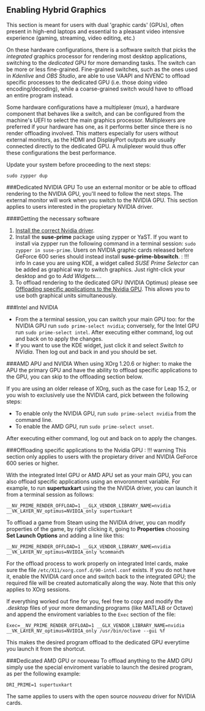 ## Enabling Hybrid Graphics
This section is meant for users with dual 'graphic cards' (GPUs), often present in high-end laptops and essential to a pleasant video intensive experience (gaming, streaming, video editing, etc.)

On these hardware configurations, there is a software switch that picks the _integrated_ graphics processor for rendering most desktop applications, switching to the _dedicated_ GPU for more demanding tasks. The switch can be more or less fine-grained. Fine-grained switches, such as the ones used in _Kdenlive_ and _OBS Studio_, are able to use VAAPI and NVENC to offload specific processes to the dedicated GPU (i.e. those doing video encoding/decoding), while a coarse-grained switch would have to offload an entire program instead.

Some hardware configurations have a multiplexer (_mux_), a hardware component that behaves like a switch, and can be configured from the machine's UEFI to select the main graphics processor. Multiplexers are preferred if your hardware has one, as it performs better since there is no render offloading involved. This matters especially for users without external monitors, as the HDMI and DisplayPort outputs are usually connected directly to the dedicated GPU. A muliplexer would thus offer these configurations the best performance.

Update your system before proceeding to the next steps:
```
sudo zypper dup
```

###Dedicated NVIDIA GPU
To use an external monitor or be able to offload rendering to the NVIDIA GPU, you'll need to follow the next steps. The external monitor will work when you switch to the NVIDIA GPU. This section applies to users interested in the propietary NVIDIA driver.

####Getting the necessary software
1. [Install the correct Nvidia driver](install_proprietary.md).
2. Install the __suse-prime__ package using zypper or YaST. If you want to install via zypper run the following command in a terminal session: `sudo zypper in suse-prime`. Users on NVIDIA graphic cards released before GeForce 600 series should instead install __suse-prime-bbswitch__.
:   !!! info 
        In case you are using KDE, a widget called _SUSE Prime Selector_ can be added as graphical way to switch graphics. Just right-click your desktop and go to _Add Widgets..._.
3. To offload rendering to the dedicated GPU (NVIDIA Optimus) please see [Offloading specific applications to the Nvidia GPU](hybrid_graphics.md#offloading-specific-applications-to-the-nvidia-gpu). This allows you to use both graphical units simultaneously.

###Intel and NVIDIA
* From the a terminal session, you can switch your main GPU too: for the NVIDIA GPU run `sudo prime-select nvidia`; conversely, for the Intel GPU run `sudo prime-select intel`. After executing either command, log out and back on to apply the changes.
* If you want to use the KDE widget, just click it and select _Switch to NVidia_. Then log out and back in and you should be set.

###AMD APU and NVIDIA
When using XOrg 1.20.6 or higher: to make the APU the primary GPU and have the ability to offload specific applications to the GPU, you can skip to the offloading section below.

If you are using an older release of XOrg, such as the case for Leap 15.2, or you wish to exclusively use the NVIDIA card, pick between the following steps:

* To enable only the NVIDIA GPU, run `sudo prime-select nvidia` from the command line.
* To enable the AMD GPU, run `sudo prime-select unset`.
    
After executing either command, log out and back on to apply the changes.

###Offloading specific applications to the Nvidia GPU
:   !!! warning 
        This section only applies to users with the propietary driver and NVIDIA GeForce 600 series or higher.

With the integrated Intel GPU or AMD APU set as your main GPU, you can also offload specific applications using an envoronment variable. For example, to run __supertuxkart__ using the the NVIDIA driver, you can launch it from a terminal session as follows:
    
    __NV_PRIME_RENDER_OFFLOAD=1 __GLX_VENDOR_LIBRARY_NAME=nvidia __VK_LAYER_NV_optimus=NVIDIA_only supertuxkart
   
To offload a game from Steam using the NVIDIA driver, you can modify properties of the game, by right clicking it, going to **Properties** choosing __Set Launch Options__ and adding a line like this:

    __NV_PRIME_RENDER_OFFLOAD=1 __GLX_VENDOR_LIBRARY_NAME=nvidia __VK_LAYER_NV_optimus=NVIDIA_only %command%

For the offload process to work properly on integrated Intel cards, make sure the file `/etc/X11/xorg.conf.d/90-intel.conf` exists. If you do not have it, enable the NVIDIA card once and switch back to the integrated GPU; the required file will be created automatically along the way. Note that this only applies to XOrg sessions.

If everything worked out fine for you, feel free to copy and modify the _.desktop_ files of your more demanding programs (like MATLAB or Octave) and append the enviroment variables to the `Exec` section of the file:
    
    Exec=__NV_PRIME_RENDER_OFFLOAD=1 __GLX_VENDOR_LIBRARY_NAME=nvidia __VK_LAYER_NV_optimus=NVIDIA_only /usr/bin/octave --gui %f
    
This makes the desired program offload to the dedicated GPU everytime you launch it from the shortcut.
        
###Dedicated AMD GPU or nouveau
To offload anything to the AMD GPU simply use the special enviroment variable to launch the desired program, as per the following example:

    DRI_PRIME=1 supertuxkart

The same applies to users with the open source _nouveau_ driver for NVIDIA cards.
